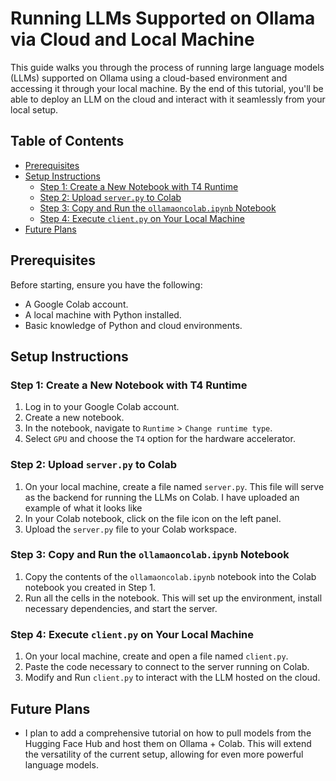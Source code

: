 # Running LLMs Supported on Ollama via Cloud and Local Machine

This guide walks you through the process of running large language models (LLMs) supported on Ollama using a cloud-based environment and accessing it through your local machine. By the end of this tutorial, you'll be able to deploy an LLM on the cloud and interact with it seamlessly from your local setup.

## Table of Contents
- [Prerequisites](#prerequisites)
- [Setup Instructions](#setup-instructions)
  - [Step 1: Create a New Notebook with T4 Runtime](#step-1-create-a-new-notebook-with-t4-runtime)
  - [Step 2: Upload `server.py` to Colab](#step-2-upload-serverpy-to-colab)
  - [Step 3: Copy and Run the `ollamaoncolab.ipynb` Notebook](#step-3-copy-and-run-the-ollamaoncolabipynb-notebook)
  - [Step 4: Execute `client.py` on Your Local Machine](#step-4-execute-clientpy-on-your-local-machine)
- [Future Plans](#future-plans)


## Prerequisites

Before starting, ensure you have the following:
- A Google Colab account.
- A local machine with Python installed.
- Basic knowledge of Python and cloud environments.

## Setup Instructions

### Step 1: Create a New Notebook with T4 Runtime
1. Log in to your Google Colab account.
2. Create a new notebook.
3. In the notebook, navigate to `Runtime` > `Change runtime type`.
4. Select `GPU` and choose the `T4` option for the hardware accelerator.

### Step 2: Upload `server.py` to Colab
1. On your local machine, create a file named `server.py`. This file will serve as the backend for running the LLMs on Colab. I have uploaded an example of what it looks like
2. In your Colab notebook, click on the file icon on the left panel.
3. Upload the `server.py` file to your Colab workspace.

### Step 3: Copy and Run the `ollamaoncolab.ipynb` Notebook
1. Copy the contents of the `ollamaoncolab.ipynb` notebook into the Colab notebook you created in Step 1.
2. Run all the cells in the notebook. This will set up the environment, install necessary dependencies, and start the server.

### Step 4: Execute `client.py` on Your Local Machine
1. On your local machine, create and open a file named `client.py`.
2. Paste the code necessary to connect to the server running on Colab.
3. Modify and Run `client.py` to interact with the LLM hosted on the cloud.

## Future Plans

-  I plan to add a comprehensive tutorial on how to pull models from the Hugging Face Hub and host them on Ollama + Colab. This will extend the versatility of the current setup, allowing for even more powerful language models.


